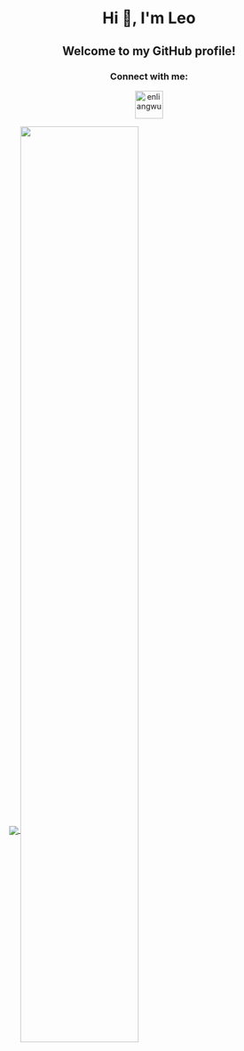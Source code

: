 <h1 align="center">Hi 👋, I'm Leo</h1>

<!--
**enliangwu/enliangwu** is a ✨ _special_ ✨ repository because its `README.md` (this file) appears on your GitHub profile.

Here are some ideas to get you started:

- 🔭 I’m currently working on ...
- 🌱 I’m currently learning ...
- 👯 I’m looking to collaborate on ...
- 🤔 I’m looking for help with ...
- 💬 Ask me about ...
- 📫 How to reach me: ...
- 😄 Pronouns: ...
- ⚡ Fun fact: ...
-->

<h2 align="center">Welcome to my GitHub profile!</h2>

<h3 align="center">Connect with me:</h3>
<p align="center">
<a href="https://www.linkedin.com/in/enliang-wu/" target="blank"><img align="center" src="https://raw.githubusercontent.com/rahuldkjain/github-profile-readme-generator/master/src/images/icons/Social/linked-in-alt.svg" alt="enliangwu" height="50" width="50" /></a>

</p>
<a href="https://github.com/anuraghazra/github-readme-stats">
  <img align="center" src="https://github-readme-stats.vercel.app/api/top-langs/?username=enliangwu&show_icons=true&theme=gruvbox"/>
</a>
<!--
dark, radical, merko, gruvbox, tokyonight, onedark, cobalt, synthwave, highcontrast, dracula
-->
<a href="https://git.io/streak-stats">
  <img align="center" src="http://github-readme-streak-stats.herokuapp.com?user=enliangwu&date_format=M%20j%5B%2C%20Y%5D&theme=gruvbox"  style="width:65%"/>
</a>

